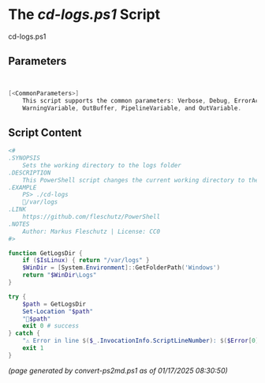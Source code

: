The *cd-logs.ps1* Script
===========================

cd-logs.ps1 


Parameters
----------
```powershell


[<CommonParameters>]
    This script supports the common parameters: Verbose, Debug, ErrorAction, ErrorVariable, WarningAction, 
    WarningVariable, OutBuffer, PipelineVariable, and OutVariable.
```

Script Content
--------------
```powershell
<#
.SYNOPSIS
	Sets the working directory to the logs folder
.DESCRIPTION
	This PowerShell script changes the current working directory to the logs directory.
.EXAMPLE
	PS> ./cd-logs
	📂/var/logs
.LINK
	https://github.com/fleschutz/PowerShell
.NOTES
	Author: Markus Fleschutz | License: CC0
#>

function GetLogsDir {
	if ($IsLinux) { return "/var/logs" }
	$WinDir = [System.Environment]::GetFolderPath('Windows')
	return "$WinDir\Logs"
}

try {
	$path = GetLogsDir
	Set-Location "$path"
	"📂$path"
	exit 0 # success
} catch {
	"⚠️ Error in line $($_.InvocationInfo.ScriptLineNumber): $($Error[0])"
	exit 1
}
```

*(page generated by convert-ps2md.ps1 as of 01/17/2025 08:30:50)*

